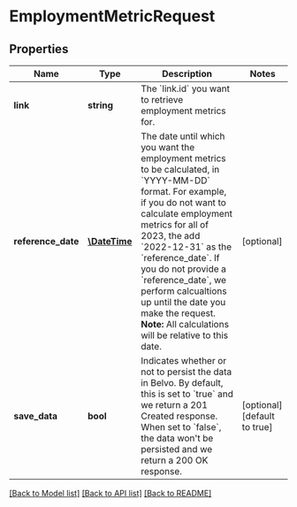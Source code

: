 # EmploymentMetricRequest

## Properties
Name | Type | Description | Notes
------------ | ------------- | ------------- | -------------
**link** | **string** | The &#x60;link.id&#x60; you want to retrieve employment metrics for. | 
**reference_date** | [**\DateTime**](\DateTime.md) | The date until which you want the employment metrics to be calculated, in &#x60;YYYY-MM-DD&#x60; format. For example, if you do not want to calculate employment metrics for all of 2023, the add &#x60;2022-12-31&#x60; as the &#x60;reference_date&#x60;.  If you do not provide a &#x60;reference_date&#x60;, we perform calcualtions up until the date you make the request.  **Note:** All calculations will be relative to this date. | [optional] 
**save_data** | **bool** | Indicates whether or not to persist the data in Belvo. By default, this is set to &#x60;true&#x60; and we return a 201 Created response.  When set to &#x60;false&#x60;, the data won&#x27;t be persisted and we return a 200 OK response. | [optional] [default to true]

[[Back to Model list]](../../README.md#documentation-for-models) [[Back to API list]](../../README.md#documentation-for-api-endpoints) [[Back to README]](../../README.md)

